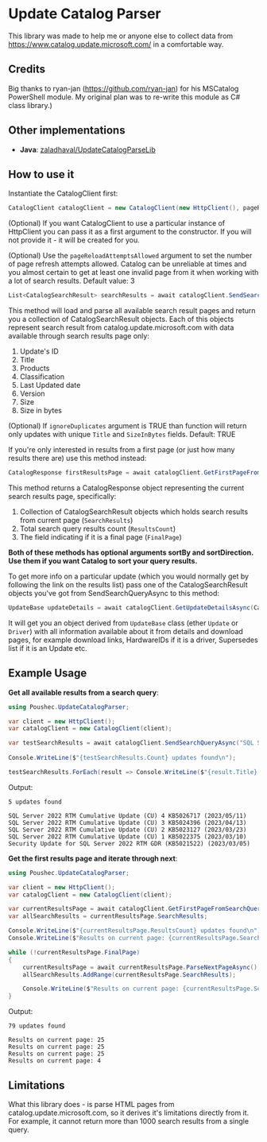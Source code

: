 # Update Catalog Parser

This library was made to help me or anyone else to collect data from https://www.catalog.update.microsoft.com/ in a comfortable way.

## Credits

Big thanks to ryan-jan (https://github.com/ryan-jan) for his MSCatalog PowerShell module. My original plan was to re-write this module as C# class library.)

## Other implementations

- **Java**: [zaladhaval/UpdateCatalogParseLib](https://github.com/zaladhaval/UpdateCatalogParseLib)

## How to use it

Instantiate the CatalogClient first:

``` C#
CatalogClient catalogClient = new CatalogClient(new HttpClient(), pageReloadAttemptsAllowed = 3);
```
(Optional) If you want CatalogClient to use a particular instance of HttpClient you can pass it as a first argument to the constructor. If you will not provide it - it will be created for you.

(Optional) Use the `pageReloadAttemptsAllowed` argument to set the number of page refresh attempts allowed. Catalog can be unreliable at times and you almost certain to get at least one invalid page from it when working with a lot of search results. Default value: 3 

``` C#
List<CatalogSearchResult> searchResults = await catalogClient.SendSearchQueryAsync("SQL Server 2019", ignoreDuplicates = true);
```
This method will load and parse all available search result pages and return you a collection of CatalogSearchResult objects. Each of this objects represent search result from catalog.update.microsoft.com with data available through
search results page only: 

1. Update's ID
2. Title
3. Products
4. Classification
5. Last Updated date
6. Version
7. Size
8. Size in bytes

(Optional) If `ignoreDuplicates` argument is TRUE than function will return only updates with unique `Title` and `SizeInBytes` fields. Default: TRUE

If you're only interested in results from a first page (or just how many results there are) use this method instead: 

``` C#
CatalogResponse firstResultsPage = await catalogClient.GetFirstPageFromSearchQueryAsync("SQL Server 2019");
```

This method returns a CatalogResponse object representing the current search results page, specifically: 

1. Collection of CatalogSearchResult objects which holds search results from current page (`SearchResults`)
2. Total search query results count (`ResultsCount`)
3. The field indicating if it is a final page (`FinalPage`)

**Both of these methods has optional arguments sortBy and sortDirection. Use them if you want Catalog to sort your query results.**   

To get more info on a particular update (which you would normally get by following the link on the results list) pass one of the CatalogSearchResult objects you've got from SendSearchQueryAsync to this method: 

``` C#
UpdateBase updateDetails = await catalogClient.GetUpdateDetailsAsync(CatalogSearchResult searchResult)
```

It will get you an object derived from `UpdateBase` class (ether `Update` or `Driver`) with all information available about it from details and download pages, for example download links, HardwareIDs if it is a driver, Supersedes list if it is an Update etc. 

## Example Usage

**Get all available results from a search query**:

``` C#
using Poushec.UpdateCatalogParser;

var client = new HttpClient();
var catalogClient = new CatalogClient(client);

var testSearchResults = await catalogClient.SendSearchQueryAsync("SQL Server 2022");
            
Console.WriteLine($"{testSearchResults.Count} updates found\n");

testSearchResults.ForEach(result => Console.WriteLine($"{result.Title} ({result.LastUpdated.ToString("yyyy/MM/dd")})"));
```

Output: 

```
5 updates found

SQL Server 2022 RTM Cumulative Update (CU) 4 KB5026717 (2023/05/11)
SQL Server 2022 RTM Cumulative Update (CU) 3 KB5024396 (2023/04/13)
SQL Server 2022 RTM Cumulative Update (CU) 2 KB5023127 (2023/03/23)
SQL Server 2022 RTM Cumulative Update (CU) 1 KB5022375 (2023/03/10)
Security Update for SQL Server 2022 RTM GDR (KB5021522) (2023/03/05)
```

**Get the first results page and iterate through next**:

``` C#
using Poushec.UpdateCatalogParser;

var client = new HttpClient();
var catalogClient = new CatalogClient(client);

var currentResultsPage = await catalogClient.GetFirstPageFromSearchQueryAsync("SQL Server 2016");
var allSearchResults = currentResultsPage.SearchResults;

Console.WriteLine($"{currentResultsPage.ResultsCount} updates found\n");
Console.WriteLine($"Results on current page: {currentResultsPage.SearchResults.Count}");

while (!currentResultsPage.FinalPage)
{
    currentResultsPage = await currentResultsPage.ParseNextPageAsync();
    allSearchResults.AddRange(currentResultsPage.SearchResults);

    Console.WriteLine($"Results on current page: {currentResultsPage.SearchResults.Count}");
}
```

Output: 

```
79 updates found

Results on current page: 25
Results on current page: 25
Results on current page: 25
Results on current page: 4
```

## Limitations

What this library does - is parse HTML pages from catalog.update.microsoft.com, so it derives it's limitations directly from it. For example, it cannot return more than 1000 search results from a single query.
